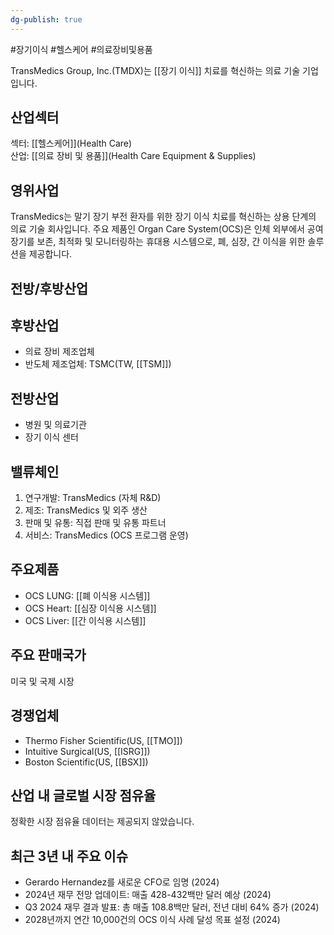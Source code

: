 ```yaml
---
dg-publish: true
---
```

#장기이식 #헬스케어 #의료장비및용품

TransMedics Group, Inc.(TMDX)는 [[장기 이식]] 치료를 혁신하는 의료 기술 기업입니다.

## 산업섹터

섹터: [[헬스케어]](Health Care)  
산업: [[의료 장비 및 용품]](Health Care Equipment & Supplies)

## 영위사업

TransMedics는 말기 장기 부전 환자를 위한 장기 이식 치료를 혁신하는 상용 단계의 의료 기술 회사입니다. 주요 제품인 Organ Care System(OCS)은 인체 외부에서 공여 장기를 보존, 최적화 및 모니터링하는 휴대용 시스템으로, 폐, 심장, 간 이식을 위한 솔루션을 제공합니다.

## 전방/후방산업

## 후방산업

- 의료 장비 제조업체
- 반도체 제조업체: TSMC(TW, [[TSM]])

## 전방산업

- 병원 및 의료기관
- 장기 이식 센터

## 밸류체인

1. 연구개발: TransMedics (자체 R&D)
2. 제조: TransMedics 및 외주 생산
3. 판매 및 유통: 직접 판매 및 유통 파트너
4. 서비스: TransMedics (OCS 프로그램 운영)

## 주요제품

- OCS LUNG: [[폐 이식용 시스템]]
- OCS Heart: [[심장 이식용 시스템]]
- OCS Liver: [[간 이식용 시스템]]

## 주요 판매국가

미국 및 국제 시장

## 경쟁업체

- Thermo Fisher Scientific(US, [[TMO]])
- Intuitive Surgical(US, [[ISRG]])
- Boston Scientific(US, [[BSX]])

## 산업 내 글로벌 시장 점유율

정확한 시장 점유율 데이터는 제공되지 않았습니다.

## 최근 3년 내 주요 이슈

- Gerardo Hernandez를 새로운 CFO로 임명 (2024)
- 2024년 재무 전망 업데이트: 매출 428-432백만 달러 예상 (2024)
- Q3 2024 재무 결과 발표: 총 매출 108.8백만 달러, 전년 대비 64% 증가 (2024)
- 2028년까지 연간 10,000건의 OCS 이식 사례 달성 목표 설정 (2024)